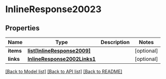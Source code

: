 # InlineResponse20023

## Properties
Name | Type | Description | Notes
------------ | ------------- | ------------- | -------------
**items** | [**list[InlineResponse2009]**](InlineResponse2009.md) |  | [optional] 
**links** | [**InlineResponse2002Links1**](InlineResponse2002Links1.md) |  | [optional] 

[[Back to Model list]](../README.md#documentation-for-models) [[Back to API list]](../README.md#documentation-for-api-endpoints) [[Back to README]](../README.md)


